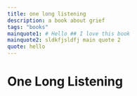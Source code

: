```yaml
---
title: one long listening
description: a book about grief
tags: "books"
mainquote1: # Hello ## I love this book
mainquote2: sldkfjsldfj main quote 2
quote: hello
---
```



# One Long Listening